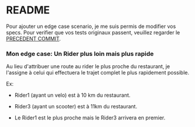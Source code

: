 # README

Pour ajouter un edge case scenario, je me suis permis de modifier vos specs.
Pour verifier que vos tests originaux passent, veuillez regarder le [PRECEDENT COMMIT](https://github.com/GuillaumeOcculy/argus_test/tree/61f196d15b33b29968493c728d26fe72d19aa8af).

### Mon edge case: Un Rider plus loin mais plus rapide

Au lieu d'attribuer une route au rider le plus proche du restaurant, je l'assigne à celui qui effectuera le trajet complet le plus rapidement possible.

Ex: 

  -  Rider1 (ayant un velo) est à 10 km du restaurant.

  -  Rider3 (ayant un scooter) est à 11km du restaurant.

  -  Le Rider1 est le plus proche mais le Rider3 arrivera en premier.
